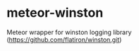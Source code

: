meteor-winston
==============

Meteor wrapper for winston logging library (https://github.com/flatiron/winston.git)
